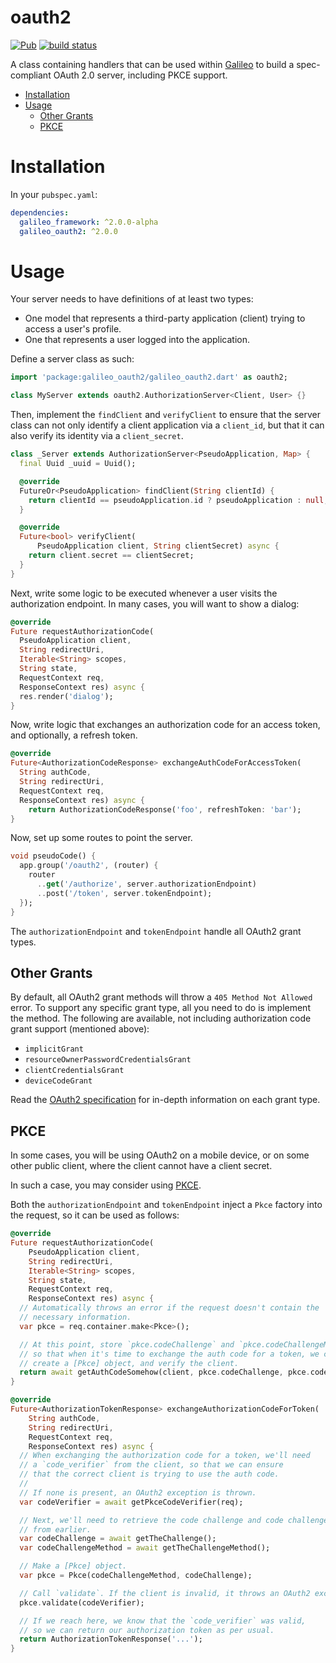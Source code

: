 # oauth2
[![Pub](https://img.shields.io/pub/v/galileo_oauth2.svg)](https://pub.dartlang.org/packages/galileo_oauth2)
[![build status](https://travis-ci.org/galileo-dart/oauth2.svg)](https://travis-ci.org/galileo-dart/oauth2)

A class containing handlers that can be used within
[Galileo](https://galileo-dart.github.io/) to build a spec-compliant
OAuth 2.0 server, including PKCE support.

* [Installation](#installation)
* [Usage](#usage)
  * [Other Grants](#other-grants)
  * [PKCE](#pkce)

# Installation
In your `pubspec.yaml`:

```yaml
dependencies:
  galileo_framework: ^2.0.0-alpha
  galileo_oauth2: ^2.0.0
```

# Usage
Your server needs to have definitions of at least two types:
* One model that represents a third-party application (client) trying to access a user's profile.
* One that represents a user logged into the application.

Define a server class as such:

```dart
import 'package:galileo_oauth2/galileo_oauth2.dart' as oauth2;

class MyServer extends oauth2.AuthorizationServer<Client, User> {}
```

Then, implement the `findClient` and `verifyClient` to ensure that the
server class can not only identify a client application via a `client_id`,
but that it can also verify its identity via a `client_secret`.

```dart
class _Server extends AuthorizationServer<PseudoApplication, Map> {
  final Uuid _uuid = Uuid();

  @override
  FutureOr<PseudoApplication> findClient(String clientId) {
    return clientId == pseudoApplication.id ? pseudoApplication : null;
  }

  @override
  Future<bool> verifyClient(
      PseudoApplication client, String clientSecret) async {
    return client.secret == clientSecret;
  }
}
```

Next, write some logic to be executed whenever a user visits the
authorization endpoint. In many cases, you will want to show a dialog:

```dart
@override
Future requestAuthorizationCode(
  PseudoApplication client,
  String redirectUri,
  Iterable<String> scopes,
  String state,
  RequestContext req,
  ResponseContext res) async {
  res.render('dialog');
}
```

Now, write logic that exchanges an authorization code for an access token,
and optionally, a refresh token.

```dart
@override
Future<AuthorizationCodeResponse> exchangeAuthCodeForAccessToken(
  String authCode,
  String redirectUri,
  RequestContext req,
  ResponseContext res) async {
    return AuthorizationCodeResponse('foo', refreshToken: 'bar');
}
```

Now, set up some routes to point the server.

```dart
void pseudoCode() {
  app.group('/oauth2', (router) {
    router
      ..get('/authorize', server.authorizationEndpoint)
      ..post('/token', server.tokenEndpoint);
  });
}
```

The `authorizationEndpoint` and `tokenEndpoint` handle all OAuth2 grant types.

## Other Grants
By default, all OAuth2 grant methods will throw a `405 Method Not Allowed` error.
To support any specific grant type, all you need to do is implement the method.
The following are available, not including authorization code grant support (mentioned above):
* `implicitGrant`
* `resourceOwnerPasswordCredentialsGrant`
* `clientCredentialsGrant`
* `deviceCodeGrant`

Read the [OAuth2 specification](https://tools.ietf.org/html/rfc6749)
for in-depth information on each grant type.

## PKCE
In some cases, you will be using OAuth2 on a mobile device, or on some other
public client, where the client cannot have a client
secret.

In such a case, you may consider using
[PKCE](https://tools.ietf.org/html/rfc7636).

Both the `authorizationEndpoint` and `tokenEndpoint`
inject a `Pkce` factory into the request, so it
can be used as follows:

```dart
@override
Future requestAuthorizationCode(
    PseudoApplication client,
    String redirectUri,
    Iterable<String> scopes,
    String state,
    RequestContext req,
    ResponseContext res) async {
  // Automatically throws an error if the request doesn't contain the
  // necessary information.
  var pkce = req.container.make<Pkce>();

  // At this point, store `pkce.codeChallenge` and `pkce.codeChallengeMethod`,
  // so that when it's time to exchange the auth code for a token, we can
  // create a [Pkce] object, and verify the client.
  return await getAuthCodeSomehow(client, pkce.codeChallenge, pkce.codeChallengeMethod); 
}

@override
Future<AuthorizationTokenResponse> exchangeAuthorizationCodeForToken(
    String authCode,
    String redirectUri,
    RequestContext req,
    ResponseContext res) async {
  // When exchanging the authorization code for a token, we'll need
  // a `code_verifier` from the client, so that we can ensure
  // that the correct client is trying to use the auth code.
  //
  // If none is present, an OAuth2 exception is thrown.
  var codeVerifier = await getPkceCodeVerifier(req);

  // Next, we'll need to retrieve the code challenge and code challenge method
  // from earlier.
  var codeChallenge = await getTheChallenge();
  var codeChallengeMethod = await getTheChallengeMethod();

  // Make a [Pkce] object.
  var pkce = Pkce(codeChallengeMethod, codeChallenge);

  // Call `validate`. If the client is invalid, it throws an OAuth2 exception.
  pkce.validate(codeVerifier);

  // If we reach here, we know that the `code_verifier` was valid,
  // so we can return our authorization token as per usual.
  return AuthorizationTokenResponse('...');
}
```
